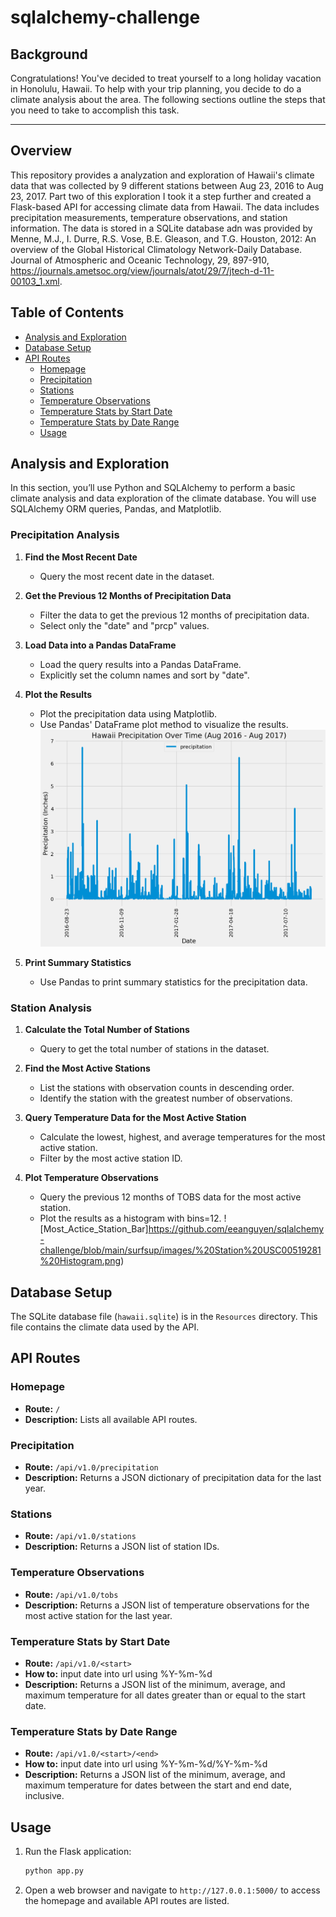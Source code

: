 # sqlalchemy-challenge

## Background
Congratulations! You've decided to treat yourself to a long holiday vacation in Honolulu, Hawaii. To help with your trip planning, you decide to do a climate analysis about the area. The following sections outline the steps that you need to take to accomplish this task.

---
## Overview
This repository provides a analyzation and exploration of Hawaii's climate data that was collected by 9 different stations between Aug 23, 2016 to Aug 23, 2017. Part two of this exploration I took it a step further and created a Flask-based API for accessing climate data from Hawaii. The data includes precipitation measurements, temperature observations, and station information. The data is stored in a SQLite database adn was provided by Menne, M.J., I. Durre, R.S. Vose, B.E. Gleason, and T.G. Houston, 2012: An overview of the Global Historical Climatology Network-Daily Database. Journal of Atmospheric and Oceanic Technology, 29, 897-910, https://journals.ametsoc.org/view/journals/atot/29/7/jtech-d-11-00103_1.xml.

## Table of Contents
- [Analysis and Exploration](#analysis-exploration)
- [Database Setup](#database-setup)
- [API Routes](#api-routes)
  - [Homepage](#homepage)
  - [Precipitation](#precipitation)
  - [Stations](#stations)
  - [Temperature Observations](#temperature-observations)
  - [Temperature Stats by Start Date](#temperature-stats-by-start-date)
  - [Temperature Stats by Date Range](#temperature-stats-by-date-range)
  - [Usage](#usage)

## Analysis and Exploration

In this section, you’ll use Python and SQLAlchemy to perform a basic climate analysis and data exploration of the climate database. You will use SQLAlchemy ORM queries, Pandas, and Matplotlib.

### Precipitation Analysis
1. **Find the Most Recent Date**
   - Query the most recent date in the dataset.

2. **Get the Previous 12 Months of Precipitation Data**
   - Filter the data to get the previous 12 months of precipitation data.
   - Select only the "date" and "prcp" values.

3. **Load Data into a Pandas DataFrame**
   - Load the query results into a Pandas DataFrame.
   - Explicitly set the column names and sort by "date".

4. **Plot the Results**
   - Plot the precipitation data using Matplotlib.
   - Use Pandas' DataFrame plot method to visualize the results.
   ![Hawaii_Prcp_Bar](https://github.com/eeanguyen/sqlalchemy-challenge/blob/main/surfsup/images/%20Hawaii%20Precipitation%20Bar%20Chart.png)

5. **Print Summary Statistics**
   - Use Pandas to print summary statistics for the precipitation data.

### Station Analysis
1. **Calculate the Total Number of Stations**
   - Query to get the total number of stations in the dataset.

2. **Find the Most Active Stations**
   - List the stations with observation counts in descending order.
   - Identify the station with the greatest number of observations.

3. **Query Temperature Data for the Most Active Station**
   - Calculate the lowest, highest, and average temperatures for the most active station.
   - Filter by the most active station ID.

4. **Plot Temperature Observations**
   - Query the previous 12 months of TOBS data for the most active station.
   - Plot the results as a histogram with bins=12.
    ![Most_Actice_Station_Bar]https://github.com/eeanguyen/sqlalchemy-challenge/blob/main/surfsup/images/%20Station%20USC00519281%20Histogram.png)

## Database Setup

The SQLite database file (`hawaii.sqlite`) is in the `Resources` directory. This file contains the climate data used by the API.

## API Routes

### Homepage
- **Route:** `/`
- **Description:** Lists all available API routes.

### Precipitation
- **Route:** `/api/v1.0/precipitation`
- **Description:** Returns a JSON dictionary of precipitation data for the last year.

### Stations
- **Route:** `/api/v1.0/stations`
- **Description:** Returns a JSON list of station IDs.

### Temperature Observations
- **Route:** `/api/v1.0/tobs`
- **Description:** Returns a JSON list of temperature observations for the most active station for the last year.

### Temperature Stats by Start Date
- **Route:** `/api/v1.0/<start>`
- **How to:** input date into url using %Y-%m-%d
- **Description:** Returns a JSON list of the minimum, average, and maximum temperature for all dates greater than or equal to the start date.

### Temperature Stats by Date Range
- **Route:** `/api/v1.0/<start>/<end>`
- **How to:** input date into url using %Y-%m-%d/%Y-%m-%d
- **Description:** Returns a JSON list of the minimum, average, and maximum temperature for dates between the start and end date, inclusive.

## Usage

1. Run the Flask application:
    ```bash
    python app.py
    ```

2. Open a web browser and navigate to `http://127.0.0.1:5000/` to access the homepage and available API routes are listed.
